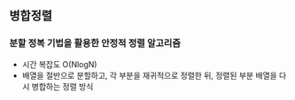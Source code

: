 ## 병합정렬

### 분할 정복 기법을 활용한 안정적 정렬 알고리즘
- 시간 복잡도 O(NlogN)
- 배열을 절반으로 분할하고, 각 부분을 재귀적으로 정렬한 뒤, 정렬된 부분 배열을 다시 병합하는 정렬 방식
